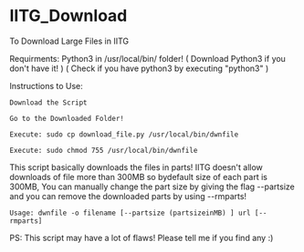 # IITG_Download
To Download Large Files in IITG

Requirments: Python3 in /usr/local/bin/ folder!
( Download Python3 if you don't have it! )
( Check if you have python3 by executing "python3" )


Instructions to Use:

    Download the Script
    
    Go to the Downloaded Folder!
    
    Execute: sudo cp download_file.py /usr/local/bin/dwnfile
    
    Execute: sudo chmod 755 /usr/local/bin/dwnfile
    
This script basically downloads the files in parts! IITG doesn't allow downloads of file more than 300MB so bydefault size of each part is 300MB, You can manually change the part size by giving the flag --partsize and you can remove the downloaded parts by using --rmparts!

    Usage: dwnfile -o filename [--partsize (partsizeinMB) ] url [--rmparts]

PS: This script may have a lot of flaws! Please tell me if you find any :)
